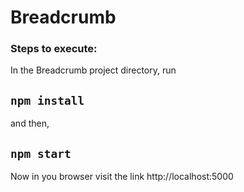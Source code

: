 # Breadcrumb

### Steps to execute:

In the Breadcrumb project directory, run
## `npm install`

and then, 

## `npm start`

Now in you browser visit the link http://localhost:5000
